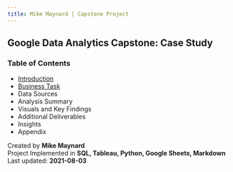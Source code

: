 ```yaml
---
title: Mike Maynard | Capstone Project
---
```

## Google Data Analytics Capstone:  Case Study

### Table of Contents

* [Introduction](intro.html)
* [Business Task](task.html)
* Data Sources
* Analysis Summary
* Visuals and Key Findings
* Additional Deliverables
* Insights
* Appendix



Created by **Mike Maynard**<BR>
Project Implemented in **SQL, Tableau, Python, Google Sheets, Markdown**<BR>
Last updated:  **2021-08-03**
